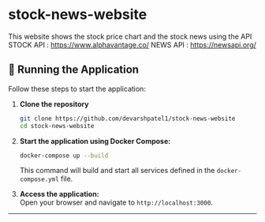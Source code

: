# stock-news-website
This website shows the stock price chart and the stock news using the API
STOCK API : https://www.alphavantage.co/
NEWS API : https://newsapi.org/

## 🚀 Running the Application

Follow these steps to start the application:

1. **Clone the repository**  
   ```bash
   git clone https://github.com/devarshpatel1/stock-news-website
   cd stock-news-website
   ```

2. **Start the application using Docker Compose:**  
   ```bash
   docker-compose up --build
   ```

   This command will build and start all services defined in the `docker-compose.yml` file.
3. **Access the application:**  
   Open your browser and navigate to `http://localhost:3000`.

---
